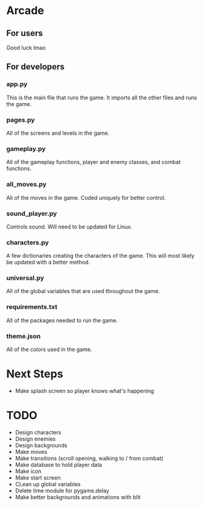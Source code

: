 # Arcade

## For users
Good luck lmao

## For developers

### app.py
This is the main file that runs the game. It imports all the other files and runs the game.

### pages.py
All of the screens and levels in the game. 

### gameplay.py
All of the gameplay functions, player and enemy classes, and combat functions.

### all_moves.py
All of the moves in the game. Coded uniquely for better control.

### sound_player.py
Controls sound. Will need to be updated for Linux. 

### characters.py
A few dictionaries creating the characters of the game. This will most likely be updated with a better method. 

### universal.py
All of the global variables that are used throughout the game.

### requirements.txt
All of the packages needed to run the game.

### theme.json
All of the colors used in the game.

# Next Steps
- Make splash screen so player knows what's happening

# TODO
- Design characters
- Design enemies
- Design backgrounds
- Make moves
- Make transitions (scroll opening, walking to / from combat)
- Make database to hold player data
- Make icon
- Make start screen
- CLean up global variables
- Delete time module for pygame.delay
- Make better backgrounds and animations with blit